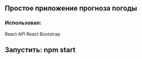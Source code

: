 ## Простое приложение прогноза погоды

###  Использовал: 
React 
API 
React Bootstrap

## Запустить: npm start

